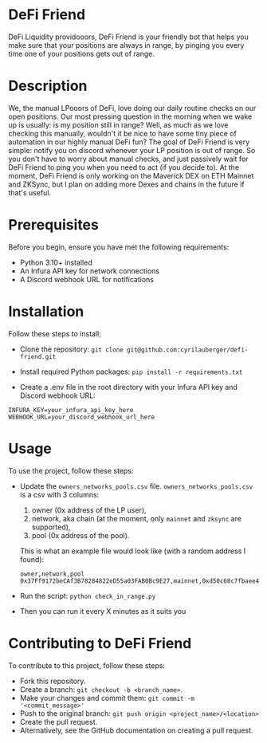 # DeFi Friend
DeFi Liquidity providooors, DeFi Friend is your friendly bot that helps you make sure that your positions are always in range, by pinging you every time one of your positions gets out of range.

# Description
We, the manual LPooors of DeFi, love doing our daily routine checks on our open positions. Our most pressing question in the morning when we wake up is usually: is my position still in range?
Well, as much as we love checking this manually, wouldn't it be nice to have some tiny piece of automation in our highly manual DeFi fun?
The goal of DeFi Friend is very simple: notify you on discord whenever your LP position is out of range.
So you don't have to worry about manual checks, and just passively wait for DeFi Friend to ping you when you need to act (if you decide to).
At the moment, DeFi Friend is only working on the Maverick DEX on ETH Mainnet and ZKSync, but I plan on adding more Dexes and chains in the future if that's useful.

# Prerequisites
Before you begin, ensure you have met the following requirements:
- Python 3.10+ installed
- An Infura API key for network connections
- A Discord webhook URL for notifications

# Installation
Follow these steps to install:

- Clone the repository:
```git clone git@github.com:cyrilauberger/defi-friend.git```

- Install required Python packages:
```pip install -r requirements.txt```

- Create a .env file in the root directory with your Infura API key and Discord webhook URL:
```
INFURA_KEY=your_infura_api_key_here
WEBHOOK_URL=your_discord_webhook_url_here
```

# Usage
To use the project, follow these steps:
- Update the `owners_networks_pools.csv` file. `owners_networks_pools.csv` is a csv with 3 columns: 
    1. owner (0x address of the LP user),
    2. network, aka chain (at the moment, only `mainnet` and `zksync` are supported),
    3. pool (0x address of the pool).
  
  This is what an example file would look like (with a random address I found):
  ```
  owner,network,pool
  0x37Ff9172beCAf3B78284822eD55a03FAB0Bc9E27,mainnet,0xd50c68c7fbaee4f469e04cebdcfbf1113b4cdadf
  ```

- Run the script:
```python check_in_range.py```

- Then you can run it every X minutes as it suits you

# Contributing to DeFi Friend
To contribute to this project, follow these steps:

- Fork this repository.
- Create a branch: ```git checkout -b <branch_name>```.
- Make your changes and commit them: ```git commit -m '<commit_message>'```
- Push to the original branch: ```git push origin <project_name>/<location>```
- Create the pull request.
- Alternatively, see the GitHub documentation on creating a pull request.

